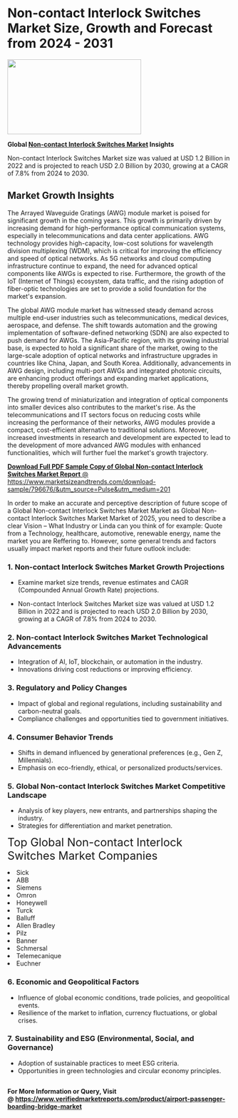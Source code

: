 <H1>Non-contact Interlock Switches Market Size, Growth and Forecast from 2024 - 2031</H1><img class="aligncenter size-medium wp-image-584254" src="https://thirdeyenews.in/wp-content/uploads/2024/09/Global-Market-Research-300x168.jpeg" alt="" width="300" height="168" /><p><strong>Global&nbsp;<a href="https://www.marketsizeandtrends.com/download-sample/796676/&amp;utm_source=Pulse&amp;utm_medium=201">Non-contact Interlock Switches Market</a> Insights</strong></p><p>Non-contact Interlock Switches Market size was valued at USD 1.2 Billion in 2022 and is projected to reach USD 2.0 Billion by 2030, growing at a CAGR of 7.8% from 2024 to 2030.</p><p><h2>Market Growth Insights</h2> <p>The Arrayed Waveguide Gratings (AWG) module market is poised for significant growth in the coming years. This growth is primarily driven by increasing demand for high-performance optical communication systems, especially in telecommunications and data center applications. AWG technology provides high-capacity, low-cost solutions for wavelength division multiplexing (WDM), which is critical for improving the efficiency and speed of optical networks. As 5G networks and cloud computing infrastructure continue to expand, the need for advanced optical components like AWGs is expected to rise. Furthermore, the growth of the IoT (Internet of Things) ecosystem, data traffic, and the rising adoption of fiber-optic technologies are set to provide a solid foundation for the market's expansion.</p> <p><a href="#"></a></p> <p>The global AWG module market has witnessed steady demand across multiple end-user industries such as telecommunications, medical devices, aerospace, and defense. The shift towards automation and the growing implementation of software-defined networking (SDN) are also expected to push demand for AWGs. The Asia-Pacific region, with its growing industrial base, is expected to hold a significant share of the market, owing to the large-scale adoption of optical networks and infrastructure upgrades in countries like China, Japan, and South Korea. Additionally, advancements in AWG design, including multi-port AWGs and integrated photonic circuits, are enhancing product offerings and expanding market applications, thereby propelling overall market growth.</p> <p>The growing trend of miniaturization and integration of optical components into smaller devices also contributes to the market's rise. As the telecommunications and IT sectors focus on reducing costs while increasing the performance of their networks, AWG modules provide a compact, cost-efficient alternative to traditional solutions. Moreover, increased investments in research and development are expected to lead to the development of more advanced AWG modules with enhanced functionalities, which will further fuel the market's growth trajectory.</p> <p><a href="#"></p><p><span class=""><strong>Download Full PDF Sample Copy of Global Non-contact Interlock Switches Market Report</strong> @ <a href="https://www.marketsizeandtrends.com/download-sample/796676/&amp;utm_source=Pulse&amp;utm_medium=201" target="_blank">https://www.marketsizeandtrends.com/download-sample/796676/&amp;utm_source=Pulse&amp;utm_medium=201</a></span></p><p>In order to make an accurate and perceptive description of future scope of a Global&nbsp;Non-contact Interlock Switches Market Market as Global&nbsp;Non-contact Interlock Switches Market Market of 2025, you need to describe a clear Vision &ndash; What Industry or Linda can you think of for example: Quote from a Technology, healthcare, automotive, renewable energy, name the market you are Reffering to. However, some general trends and factors usually impact market reports and their future outlook include:</p><h3>1.&nbsp;<strong>Non-contact Interlock Switches Market Growth Projections</strong></h3><ul><li>Examine market size trends, revenue estimates and CAGR (Compounded Annual Growth Rate) projections.</li><li><p>Non-contact Interlock Switches Market size was valued at USD 1.2 Billion in 2022 and is projected to reach USD 2.0 Billion by 2030, growing at a CAGR of 7.8% from 2024 to 2030.</p></li></ul><h3>2.&nbsp;<strong>Non-contact Interlock Switches Market Technological Advancements</strong></h3><ul><li>Integration of AI, IoT, blockchain, or automation in the industry.</li><li>Innovations driving cost reductions or improving efficiency.</li></ul><h3>3.&nbsp;<strong>Regulatory and Policy Changes</strong></h3><ul><li>Impact of global and regional regulations, including sustainability and carbon-neutral goals.</li><li>Compliance challenges and opportunities tied to government initiatives.</li></ul><h3>4.&nbsp;<strong>Consumer Behavior Trends</strong></h3><ul><li>Shifts in demand influenced by generational preferences (e.g., Gen Z, Millennials).</li><li>Emphasis on eco-friendly, ethical, or personalized products/services.</li></ul><h3>5.&nbsp;<strong>Global Non-contact Interlock Switches Market Competitive Landscape</strong></h3><ul><li>Analysis of key players, new entrants, and partnerships shaping the industry.</li><li>Strategies for differentiation and market penetration.</li></ul><p data-pm-slice="1 1 []"><span style="color: inherit; font-family: inherit; font-size: 25px;">Top Global Non-contact Interlock Switches Market Companies</span></p><div class="" data-test-id=""><p><li> Sick</li><li> ABB</li><li> Siemens</li><li> Omron</li><li> Honeywell</li><li> Turck</li><li> Balluff</li><li> Allen Bradley</li><li> Pilz</li><li> Banner</li><li> Schmersal</li><li> Telemecanique</li><li> Euchner</li></p></div><h3>6.&nbsp;<strong>Economic and Geopolitical Factors</strong></h3><ul><li>Influence of global economic conditions, trade policies, and geopolitical events.</li><li>Resilience of the market to inflation, currency fluctuations, or global crises.</li></ul><h3>7.&nbsp;<strong>Sustainability and ESG (Environmental, Social, and Governance)</strong></h3><ul><li>Adoption of sustainable practices to meet ESG criteria.</li><li>Opportunities in green technologies and circular economy principles.</li></ul><h2><strong style="font-size: 14px;">For More Information or Query, Visit @&nbsp;</strong><a style="background-color: #ffffff; font-size: 14px;" href="https://www.marketsizeandtrends.com/report/non-contact-interlock-switches-market/" target="_blank">https://www.verifiedmarketreports.com/product/airport-passenger-boarding-bridge-market</a></h2>
